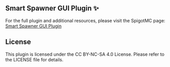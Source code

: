 ## Smart Spawner GUI Plugin ✨
For the full plugin and additional resources, please visit the SpigotMC page: [Smart Spawner GUI Plugin](https://www.spigotmc.org/resources/smart-spawner-gui-spawner-plugin%E2%9C%A8-1-21-1-21-3-%EF%B8%8F.120743/)

## License
This plugin is licensed under the CC BY-NC-SA 4.0 License. Please refer to the LICENSE file for details.